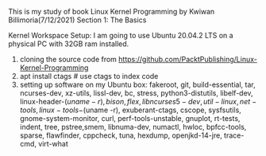  This is my study of book Linux Kernel Programming by Kwiwan Billimoria(7/12/2021)
 Section 1: The Basics
 
 Kernel Workspace Setup:
 I am going to use Ubuntu 20.04.2 LTS on a physical PC with 32GB ram installed.
 1. cloning the source code from https://github.com/PacktPublishing/Linux-Kernel-Programming
 2. apt install ctags # use ctags to index code
 3. setting up software on my Ubuntu box: fakeroot, git, build-essential, tar, ncurses-dev, xz-utils, lissl-dev, bc, stress, python3-distutils, libelf-dev, linux-header-$(uname -r), bison, flex, libncurses5-dev, util-linux, net-tools, linux-tools-$(uname -r), exuberant-ctags, cscope, sysfsutils, gnome-system-monitor, curl, perf-tools-unstable, gnuplot, rt-tests, indent, tree, pstree,smem, libnuma-dev, numactl, hwloc, bpfcc-tools, sparse, flawfinder, cppcheck, tuna, hexdump, openjkd-14-jre, trace-cmd, virt-what



 
 
